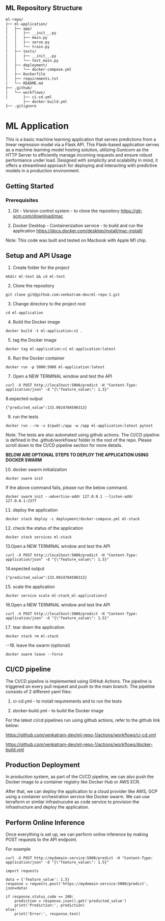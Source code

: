

## ML Repository Structure
```bash
ml-repo/
├── ml-application/
│   ├── app/
│   │   ├── __init__.py
│   │   ├── main.py
│   │   ├── serve.py
│   │   └── train.py
│   ├── tests/
│   │   ├── __init__.py
│   │   └── test_main.py
│   ├── deployment/
│   │   └── docker-compose.yml
│   ├── Dockerfile
│   ├── requirements.txt
│   └── README.md
├── .github/
│   └── workflows/
│       ├── ci-cd.yml
        ├── docker-build.yml
├── .gitignore
```

# ML Application

This is a basic machine learning application that serves predictions from a linear regression model via a Flask API.
This Flask-based application serves as a machine learning model hosting solution, utilizing Gunicorn as the HTTP Server to efficiently manage incoming requests and ensure robust performance under load. Designed with simplicity and scalability in mind, it offers a streamlined approach for deploying and interacting with predictive models in a production environment.

## Getting Started

### Prerequisites

1. Git - Version control system - to clone the repository
    https://git-scm.com/download/mac


2. Docker Desktop - Containerization service - to build and run the application
   https://docs.docker.com/desktop/install/mac-install/

Note: This code was built and tested on Macbook with Apple M1 chip.

## Setup and API Usage

1. Create folder for the project

```mkdir ml-test && cd ml-test```

2. Clone the repository

```git clone git@github.com:venkatram-dev/ml-repo-1.git```


3. Change directory to the project root

```cd ml-application```

4. Build the Docker image

```docker build -t ml-application:v1 .```

5. tag the Docker image

```docker tag ml-application:v1 ml-application:latest```

6. Run the Docker container

```docker run -p 5000:5000 ml-application:latest```

7. Open a NEW TERMINAL window and test the API

```
curl -X POST http://localhost:5000/predict -H "Content-Type: application/json" -d "{\"feature_value\": 1.5}"
```
8.expected output

```
{"predicted_value":133.0924704590313}
```

9. run the tests

```docker run --rm -v $(pwd):/app -w /app ml-application:latest pytest```

Note: The tests are also automated using github actions. The CI/CD pipeline is defined in the .github/workflows/ folder
in the root of the repo. Please scroll down to the CI/CD pipeline section for more details.


**BELOW ARE OPTIONAL STEPS TO DEPLOY THE APPLICATION USING DOCKER SWARM**

10. docker swarm initialization

```docker swarm init```

If the above command fails, please run the below command.

```docker swarm init --advertise-addr 127.0.0.1 --listen-addr 127.0.0.1:2377```

11. deploy the application

```docker stack deploy -c deployment/docker-compose.yml ml-stack```

12. check the status of the application

```docker stack services ml-stack```

13.Open a NEW TERMINAL window and test the API

```
curl -X POST http://localhost:5000/predict -H "Content-Type: application/json" -d "{\"feature_value\": 1.5}"
```

14.expected output

```
{"predicted_value":133.0924704590313}
```

15. scale the application

```docker service scale ml-stack_ml-application=3```

16.Open a NEW TERMINAL window and test the API

```
curl -X POST http://localhost:5000/predict -H "Content-Type: application/json" -d "{\"feature_value\": 1.5}"
```

17. tear down the application

```docker stack rm ml-stack```

--18. leave the swarm (optional)

```docker swarm leave --force```

## CI/CD pipeline

The CI/CD pipeline is implemented using GitHub Actions. The pipeline is triggered on every pull request and push to the main branch. 
The pipeline consists of 2 different yaml files:

1. ci-cd.yml - to install requirements and to run the tests

2. docker-build.yml - to build the Docker image

For the latest ci/cd pipelines run using github actions, refer to the github link below:

https://github.com/venkatram-dev/ml-repo-1/actions/workflows/ci-cd.yml

https://github.com/venkatram-dev/ml-repo-1/actions/workflows/docker-build.yml


## Production Deployment

In production system, as part of the CI/CD pipeline, we can also push the Docker image to a container registry like Docker Hub or AWS ECR.

After that, we can deploy the application to a cloud provider like AWS, GCP using a container orchestration service like Docker swarm.
We can use terraform or similar infrastrucutre as code service to provision the infrastructure and deploy the application.

## Perform Online Inference
Once everything is set up, we can perform online inference by making POST requests to the API endpoint.

For example 

```
curl -X POST http://mydomain-service:5000/predict -H "Content-Type: application/json" -d "{\"feature_value\": 1.5}"
```

```
import requests

data = {'feature_value': 1.5}
response = requests.post('https://mydomain-service:5000/predict', json=data)

if response.status_code == 200:
    prediction = response.json().get('predicted_value')
    print('Prediction:', prediction)
else:
    print('Error:', response.text)
```

